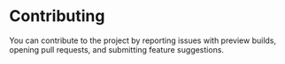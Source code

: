 # Contributing

You can contribute to the project by reporting issues with preview builds, opening pull requests, and submitting feature suggestions.
